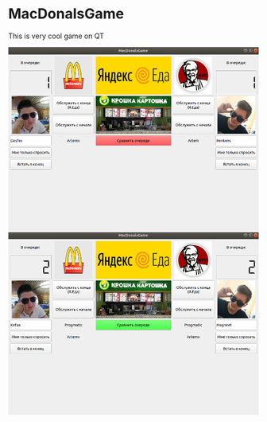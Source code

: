 # MacDonalsGame
This is very cool game on QT

![Screenshot](screenshots/screenshot_1.png)
![Screenshot](screenshots/screenshot_2.png)
